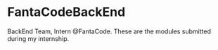 # FantaCodeBackEnd
 BackEnd Team, Intern @FantaCode.
These are the modules submitted during my internship.
